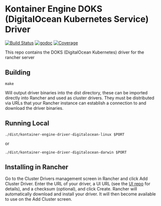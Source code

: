 # Kontainer Engine DOKS (DigitalOcean Kubernetes Service) Driver
[![Build Status](https://travis-ci.org/ribeiro-rodrigo/kontainer-engine-driver-digitalocean.svg?branch=master)](https://travis-ci.org/ribeiro-rodrigo/kontainer-engine-driver-digitalocean)
[![godoc](https://godoc.org/github.com/ribeiro-rodrigo/kontainer-engine-driver-digitalocean?status.svg)](https://godoc.org/github.com/ribeiro-rodrigo/kontainer-engine-driver-digitalocean)
[![Coverage](https://codecov.io/gh/ribeiro-rodrigo/kontainer-engine-driver-digitalocean/branch/master/graph/badge.svg)](https://codecov.io/gh/ribeiro-rodrigo/kontainer-engine-driver-digitalocean)

This repo contains the DOKS (DigitalOcean Kubernetes) driver for the rancher server

## Building
```shell script
make
```
Will output driver binaries into the dist directory, these can be imported directly into Rancher and used as cluster drivers. They must be distributed via URLs that your Rancher instance can establish a connection to and download the driver binaries.

## Running Local
```shell script
./dist/kontainer-engine-driver-digitalocean-linux $PORT
```
or
```shell script
./dist/kontainer-engine-driver-digitalocean-darwin $PORT
```

## Installing in Rancher
Go to the Cluster Drivers management screen in Rancher and click Add Cluster Driver. Enter the URL of your driver, a UI URL (see the [UI repo](https://github.com/ribeiro-rodrigo/ui-cluster-driver-doks) for details), and a checksum (optional), and click Create. Rancher will automatically download and install your driver. It will then become available to use on the Add Cluster screen.